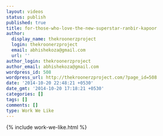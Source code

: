 ```yaml
---
layout: videos
status: publish
published: true
title: for-those-who-love-the-new-superstar-ranbir-kapoor
author:
  display_name: thekroonerzproject
  login: thekroonerzproject
  email: abhishekoza@gmail.com
  url: ''
author_login: thekroonerzproject
author_email: abhishekoza@gmail.com
wordpress_id: 508
wordpress_url: http://thekroonerzproject.com/?page_id=508
date: '2014-10-20 22:48:21 +0530'
date_gmt: '2014-10-20 17:18:21 +0530'
categories: []
tags: []
comments: []
type: Work We Like
---
```


{% include work-we-like.html %}